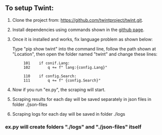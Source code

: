 ## To setup Twint:


1. Clone the project from: https://github.com/twintproject/twint.git.
2. Install dependencies using commands shown in the [github page](https://github.com/twintproject/twint.git). 
3. Once it is installed and works, fix language problem as shown below:
	
	Type "pip show twint" into the command line, follow the path shown at "Location", then open the folder named "twint" and change these lines:
   ```
		101    if conif.Lang:
		102        q += f" lang:{config.Lang}"
		
		110    if config.Search:
		111        q += f" {config.Search}"
   ```
4. Now if you run "ex.py", the scraping will start. 
5. Scraping results for each day will be saved separately in json files in folder ./json-files
6. Scraping logs for each day will be saved in folder ./logs

### ex.py will create folders "./logs" and "./json-files" itself
